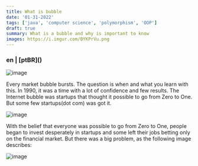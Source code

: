 ```yaml
---
title: What is bubble
date: '01-31-2022'
tags: ['java', 'computer science', 'polymorphism', 'OOP']
draft: true
summary: What is a bubble and why is important to know
images: https://i.imgur.com/BYKPrVu.png
---
```


<h3>en | [ptBR]()</h3>

![image](https://i.imgur.com/BYKPrVu.png)

Every market bubble bursts. The question is when and what you learn with this. In 1990, it was a time with a lot of confidence and few results. The Internet bubble was startups that thought it possible to go from Zero to One. But some few startups(dot com) was got it.

![image](https://i.imgur.com/hu2JZef.png)

With the belief that everyone was possible to go from Zero to One, people began to invest desperately in startups and some left their jobs betting only on the financial market. But there was a big problem, as the following image describes:

![image](https://i.imgur.com/SdFPAfn.png)
